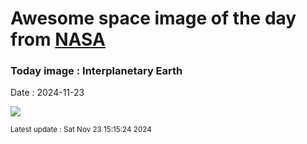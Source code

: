 
# Awesome space image of the day from [NASA](https://api.nasa.gov/)

### Today image : Interplanetary Earth
Date : 2024-11-23

![](https://apod.nasa.gov/apod/image/2411/earth_cassinimessenger_1024c.jpg)

<small>Latest update : Sat Nov 23 15:15:24 2024</small>
        